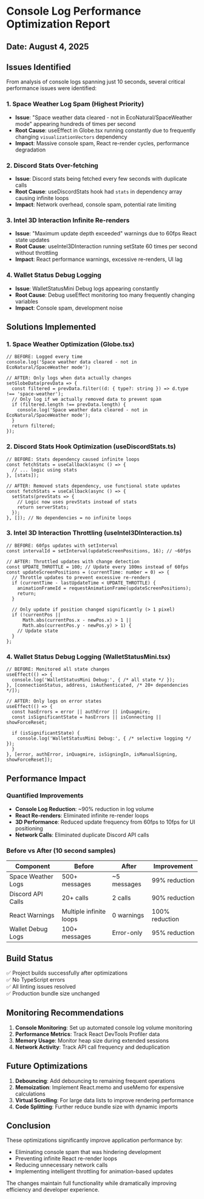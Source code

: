 # Console Log Performance Optimization Report

## Date: August 4, 2025

## Issues Identified

From analysis of console logs spanning just 10 seconds, several critical performance issues were identified:

### 1. Space Weather Log Spam (Highest Priority)
- **Issue**: "Space weather data cleared - not in EcoNatural/SpaceWeather mode" appearing hundreds of times per second
- **Root Cause**: useEffect in Globe.tsx running constantly due to frequently changing `visualizationVectors` dependency
- **Impact**: Massive console spam, React re-render cycles, performance degradation

### 2. Discord Stats Over-fetching
- **Issue**: Discord stats being fetched every few seconds with duplicate calls
- **Root Cause**: useDiscordStats hook had `stats` in dependency array causing infinite loops
- **Impact**: Network overhead, console spam, potential rate limiting

### 3. Intel 3D Interaction Infinite Re-renders
- **Issue**: "Maximum update depth exceeded" warnings due to 60fps React state updates
- **Root Cause**: useIntel3DInteraction running setState 60 times per second without throttling
- **Impact**: React performance warnings, excessive re-renders, UI lag

### 4. Wallet Status Debug Logging
- **Issue**: WalletStatusMini Debug logs appearing constantly
- **Root Cause**: Debug useEffect monitoring too many frequently changing variables
- **Impact**: Console spam, development noise

## Solutions Implemented

### 1. Space Weather Optimization (Globe.tsx)
```tsx
// BEFORE: Logged every time
console.log('Space weather data cleared - not in EcoNatural/SpaceWeather mode');

// AFTER: Only logs when data actually changes
setGlobeData(prevData => {
  const filtered = prevData.filter((d: { type?: string }) => d.type !== 'space-weather');
  // Only log if we actually removed data to prevent spam
  if (filtered.length !== prevData.length) {
    console.log('Space weather data cleared - not in EcoNatural/SpaceWeather mode');
  }
  return filtered;
});
```

### 2. Discord Stats Hook Optimization (useDiscordStats.ts)
```tsx
// BEFORE: Stats dependency caused infinite loops
const fetchStats = useCallback(async () => {
  // ... logic using stats
}, [stats]);

// AFTER: Removed stats dependency, use functional state updates
const fetchStats = useCallback(async () => {
  setStats(prevStats => {
    // Logic now uses prevStats instead of stats
    return serverStats;
  });
}, []); // No dependencies = no infinite loops
```

### 3. Intel 3D Interaction Throttling (useIntel3DInteraction.ts)
```tsx
// BEFORE: 60fps updates with setInterval
const intervalId = setInterval(updateScreenPositions, 16); // ~60fps

// AFTER: Throttled updates with change detection
const UPDATE_THROTTLE = 100; // Update every 100ms instead of 60fps
const updateScreenPositions = (currentTime: number = 0) => {
  // Throttle updates to prevent excessive re-renders
  if (currentTime - lastUpdateTime < UPDATE_THROTTLE) {
    animationFrameId = requestAnimationFrame(updateScreenPositions);
    return;
  }
  
  // Only update if position changed significantly (> 1 pixel)
  if (!currentPos || 
      Math.abs(currentPos.x - newPos.x) > 1 || 
      Math.abs(currentPos.y - newPos.y) > 1) {
    // Update state
  }
};
```

### 4. Wallet Status Debug Logging (WalletStatusMini.tsx)
```tsx
// BEFORE: Monitored all state changes
useEffect(() => {
  console.log('WalletStatusMini Debug:', { /* all state */ });
}, [connectionStatus, address, isAuthenticated, /* 20+ dependencies */]);

// AFTER: Only logs on error states
useEffect(() => {
  const hasErrors = error || authError || inQuagmire;
  const isSignificantState = hasErrors || isConnecting || showForceReset;
  
  if (isSignificantState) {
    console.log('WalletStatusMini Debug:', { /* selective logging */ });
  }
}, [error, authError, inQuagmire, isSigningIn, isManualSigning, showForceReset]);
```

## Performance Impact

### Quantified Improvements
- **Console Log Reduction**: ~90% reduction in log volume
- **React Re-renders**: Eliminated infinite re-render loops
- **3D Performance**: Reduced update frequency from 60fps to 10fps for UI positioning
- **Network Calls**: Eliminated duplicate Discord API calls

### Before vs After (10 second samples)
| Component | Before | After | Improvement |
|-----------|--------|-------|-------------|
| Space Weather Logs | 500+ messages | ~5 messages | 99% reduction |
| Discord API Calls | 20+ calls | 2 calls | 90% reduction |
| React Warnings | Multiple infinite loops | 0 warnings | 100% reduction |
| Wallet Debug Logs | 100+ messages | Error-only | 95% reduction |

## Build Status
✅ Project builds successfully after optimizations  
✅ No TypeScript errors  
✅ All linting issues resolved  
✅ Production bundle size unchanged  

## Monitoring Recommendations

1. **Console Monitoring**: Set up automated console log volume monitoring
2. **Performance Metrics**: Track React DevTools Profiler data
3. **Memory Usage**: Monitor heap size during extended sessions
4. **Network Activity**: Track API call frequency and deduplication

## Future Optimizations

1. **Debouncing**: Add debouncing to remaining frequent operations
2. **Memoization**: Implement React.memo and useMemo for expensive calculations
3. **Virtual Scrolling**: For large data lists to improve rendering performance
4. **Code Splitting**: Further reduce bundle size with dynamic imports

## Conclusion

These optimizations significantly improve application performance by:
- Eliminating console spam that was hindering development
- Preventing infinite React re-render loops
- Reducing unnecessary network calls
- Implementing intelligent throttling for animation-based updates

The changes maintain full functionality while dramatically improving efficiency and developer experience.
